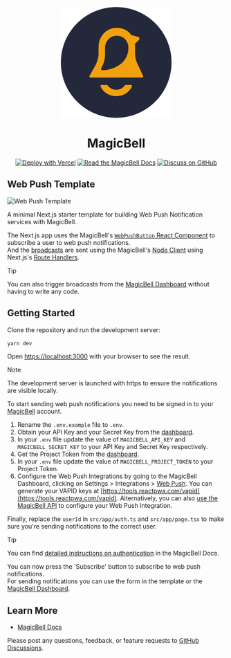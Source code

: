 <div align="center"> 
<a href="https://magicbell.com">
    <img src="public/logo-128x128.svg">
</a>
<h1>MagicBell</h1>

<a href="https://vercel.com/new/clone?repository-url=https%3A%2F%2Fgithub.com%2Fmagicbell%2Fmagicbell-js%2Ftree%2Fmain%2Fexample%2Fnextjs-webpush&env=MAGICBELL_API_KEY,MAGICBELL_SECRET_KEY,MAGICBELL_PROJECT_TOKEN&envDescription=The%20template%20requires%20MagicBell%20API%20and%20Secret%20key%20for%20user%20authentication%20and%20the%20MagicBell%20Project%20Token%20for%20sending%20notifications.&envLink=https%3A%2F%2Fwww.magicbell.com%2Fdocs%2Fapi%2Fauthentication"><img src="https://vercel.com/button" alt="Deploy with Vercel"/></a>
<a href="https://magicbell.com/docs"><img alt="Read the MagicBell Docs" src="https://img.shields.io/badge/Read%20the%20docs-23283B.svg?style=for-the-badge"></a>
<a href="https://magicbell.to/community"><img alt="Discuss on GitHub" src="https://img.shields.io/badge/Discuss%20on%20GitHub-black.svg?style=for-the-badge&logo=github&labelColor=000000&logoWidth=20"></a>

</div>

## Web Push Template

![Web Push Template](https://github.com/user-attachments/assets/3b92db77-3101-42c4-bd22-aec4466efa98)

A minimal Next.js starter template for building Web Push Notification services with MagicBell.

The Next.js app uses the MagicBell's [`WebPushButton` React Component](https://www.magicbell.com/docs/libraries/magicbell-react#webpushbutton) to subscribe a user to web push notifications.  
And the [broadcasts](https://www.magicbell.com/docs/primitive/broadcast) are sent using the MagicBell's [Node Client](https://www.magicbell.com/docs/libraries/magicbell-js) using Next.js's [Route Handlers](https://nextjs.org/docs/app/api-reference/file-conventions/route).

> [!TIP]
> You can also trigger broadcasts from the [MagicBell Dashboard](https://www.magicbell.com/docs/dashboard/broadcast#new-broadcast) without having to write any code.

## Getting Started

Clone the repository and run the development server:

```bash
yarn dev
```

Open [https://localhost:3000](https://localhost:3000) with your browser to see the result.

> [!NOTE]
> The development server is launched with https to ensure the notifications are visible locally.

To start sending web push notifications you need to be signed in to your [MagicBell](https://magicbell.com) account.

1. Rename the `.env.example` file to `.env`.
2. Obtain your API Key and your Secret Key from the [dashboard](https://app.magicbell.com/projects/_/settings/user-auth).
3. In your `.env` file update the value of `MAGICBELL_API_KEY` and `MAGICBELL_SECRET_KEY` to your API Key and Secret Key respectively.
4. Get the Project Token from the [dashboard](https://app.magicbell.com/projects/_/settings/project-auth).
5. In your `.env` file update the value of `MAGICBELL_PROJECT_TOKEN` to your Project Token.
6. Configure the Web Push Integrations by going to the MagicBell Dashboard, clicking on Settings > Integrations > [Web Push](https://app.magicbell.com/projects/_/settings/integrations/web_push). You can generate your VAPID keys at [https://tools.reactpwa.com/vapid](https://tools.reactpwa.com/vapid). Alternatively, you can also [use the MagicBell API](https://www.magicbell.com/docs/integrations/web_push#configure-via-api) to configure your Web Push Integration.

Finally, replace the `userId` in `src/app/auth.ts` and `src/app/page.tsx` to make sure you're sending notifications to the correct user.

> [!TIP]
> You can find [detailed instructions on authentication](https://magicbell.com/docs/api/authentication) in the MagicBell Docs.

You can now press the 'Subscribe' button to subscribe to web push notifications.  
For sending notifications you can use the form in the template or the [MagicBell Dashboard](https://www.magicbell.com/docs/dashboard/broadcast#new-broadcast).

## Learn More

- [MagicBell Docs](https://magicbell.com/docs)

Please post any questions, feedback, or feature requests to [GitHub Discussions](https://magicbell.to/community).

